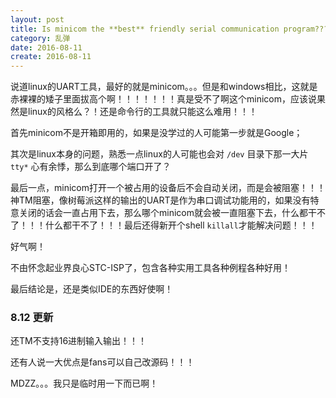 ```yaml
---
layout: post
title: Is minicom the **best** friendly serial communication program???
category: 乱弹
date: 2016-08-11
create: 2016-08-11
---
```


说道linux的UART工具，最好的就是minicom。。。但是和windows相比，这就是赤裸裸的矮子里面拔高个啊！！！！！！！真是受不了啊这个minicom，应该说果然是linux的风格么？！还是命令行的工具就只能这么难用！！！

首先minicom不是开箱即用的，如果是没学过的人可能第一步就是Google；

其次是linux本身的问题，熟悉一点linux的人可能也会对 `/dev` 目录下那一大片 `tty*` 心有余悸，那么到底哪个端口开了？

最后一点，minicom打开一个被占用的设备后不会自动关闭，而是会被阻塞！！！神TM阻塞，像树莓派这样的输出的UART是作为串口调试功能用的，如果没有特意关闭的话会一直占用下去，那么哪个minicom就会被一直阻塞下去，什么都干不了！！！什么都干不了！！！最后还得新开个shell `killall`才能解决问题！！！

好气啊！

不由怀念起业界良心STC-ISP了，包含各种实用工具各种例程各种好用！

最后结论是，还是类似IDE的东西好使啊！

### 8.12 更新
还TM不支持16进制输入输出！！！

还有人说一大优点是fans可以自己改源码！！！

MDZZ。。。我只是临时用一下而已啊！
